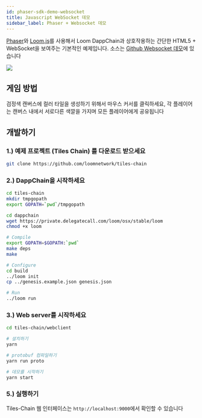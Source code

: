 ```yaml
---
id: phaser-sdk-demo-websocket
title: Javascript WebSocket 데모
sidebar_label: Phaser + Websocket 데모
---
```

[Phaser](http://phaser.io)와 [Loom.js](https://github.com/loomnetwork/loom-js)를 사용해서 Loom DappChain과 상호작용하는 간단한 HTML5 + WebSocket을 보여주는 기본적인 예제입니다. 소스는 [Github Websocket 데모](https://github.com/loomnetwork/tiles-chain)에 있습니다

![](https://camo.githubusercontent.com/9d49b0ce78d692e69d1dd571bc8d1aafe5b806a8/68747470733a2f2f647a776f6e73656d72697368372e636c6f756466726f6e742e6e65742f6974656d732f315232363044327030713370304d33693232304a2f53637265656e2532305265636f7264696e67253230323031382d30352d3232253230617425323031302e3233253230414d2e6769663f763d3961353539316139)

## 게임 방법

검정색 캔버스에 컬러 타일을 생성하기 위해서 마우스 커서를 클릭하세요, 각 플레이어는 캔버스 내에서 서로다른 색깔을 가지며 모든 플레이어에게 공유됩니다

## 개발하기

### 1.) 예제 프로젝트 (Tiles Chain) 를 다운로드 받으세요

```bash
git clone https://github.com/loomnetwork/tiles-chain
```

### 2.) DappChain을 시작하세요

```bash
cd tiles-chain
mkdir tmpgopath
export GOPATH=`pwd`/tmpgopath

cd dappchain
wget https://private.delegatecall.com/loom/osx/stable/loom
chmod +x loom

# Compile
export GOPATH=$GOPATH:`pwd`
make deps
make

# Configure
cd build
../loom init
cp ../genesis.example.json genesis.json

# Run
../loom run
```

### 3.) Web server를 시작하세요

```bash
cd tiles-chain/webclient

# 설치하기
yarn

# protobuf 컴파일하기
yarn run proto

# 데모를 시작하기
yarn start

```

### 5.) 실행하기

Tiles-Chain 웹 인터페이스는 `http://localhost:9000`에서 확인할 수 있습니다